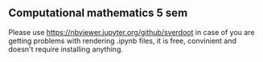 ## Computational mathematics 5 sem

Please use https://nbviewer.jupyter.org/github/sverdoot in case of you are getting problems with rendering .ipynb files, it is free, convinient and doesn't require installing anything. 
